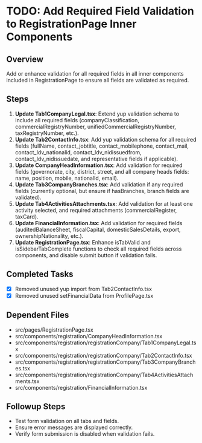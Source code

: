 # TODO: Add Required Field Validation to RegistrationPage Inner Components

## Overview
Add or enhance validation for all required fields in all inner components included in RegistrationPage to ensure all fields are validated as required.

## Steps
1. **Update Tab1CompanyLegal.tsx**: Extend yup validation schema to include all required fields (companyClassification, commercialRegistryNumber, unifiedCommercialRegistryNumber, taxRegistryNumber, etc.).
2. **Update Tab2ContactInfo.tsx**: Add yup validation schema for all required fields (fullName, contact_jobtitle, contact_mobilephone, contact_mail, contact_ldv_nationalid, contact_ldv_nidissuedfrom, contact_ldv_nidissuedate, and representative fields if applicable).
3. **Update CompanyHeadInformation.tsx**: Add validation for required fields (governorate, city, district, street, and all company heads fields: name, position, mobile, nationalId, email).
4. **Update Tab3CompanyBranches.tsx**: Add validation if any required fields (currently optional, but ensure if hasBranches, branch fields are validated).
5. **Update Tab4ActivitiesAttachments.tsx**: Add validation for at least one activity selected, and required attachments (commercialRegister, taxCard).
6. **Update FinancialInformation.tsx**: Add validation for required fields (auditedBalanceSheet, fiscalCapital, domesticSalesDetails, export, ownershipNationality, etc.).
7. **Update RegistrationPage.tsx**: Enhance isTabValid and isSidebarTabComplete functions to check all required fields across components, and disable submit button if validation fails.

## Completed Tasks
- [x] Removed unused yup import from Tab2ContactInfo.tsx
- [x] Removed unused setFinancialData from ProfilePage.tsx

## Dependent Files
- src/pages/RegistrationPage.tsx
- src/components/registration/CompanyHeadInformation.tsx
- src/components/registration/registrationCompany/Tab1CompanyLegal.tsx
- src/components/registration/registrationCompany/Tab2ContactInfo.tsx
- src/components/registration/registrationCompany/Tab3CompanyBranches.tsx
- src/components/registration/registrationCompany/Tab4ActivitiesAttachments.tsx
- src/components/registration/FinancialInformation.tsx

## Followup Steps
- Test form validation on all tabs and fields.
- Ensure error messages are displayed correctly.
- Verify form submission is disabled when validation fails.
